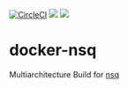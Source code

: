 [![CircleCI](https://circleci.com/gh/uniba-ktr/docker-nsq.svg?style=svg)](https://circleci.com/gh/uniba-ktr/docker-nsq)
[![](https://images.microbadger.com/badges/version/unibaktr/nsq.svg)](https://microbadger.com/images/unibaktr/nsq "Get your own version badge on microbadger.com") [![](https://images.microbadger.com/badges/image/unibaktr/nsq.svg)](https://microbadger.com/images/unibaktr/nsq "Get your own image badge on microbadger.com")

# docker-nsq
Multiarchitecture Build for [nsq](https://github.com/nsqio/nsq)
